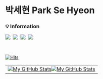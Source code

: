 # 박세현 Park Se Hyeon

### 💡 Information
<p>
    <a href="https://www.sxhxun.com"><img src="https://img.shields.io/badge/Dev Blog-6EBE49?style=flat-square&logo=Gatsby&logoColor=white&link=https://www.sxhxun.com"/></a>&nbsp
    <a href="https://bboxeeee.github.io"><img src="https://img.shields.io/badge/GithubPage-181717?style=flat-square&logo=Github&logoColor=white&link=https://bboxeeee.github.io"/></a>&nbsp
    <a href="https://www.instagram.com/_sxhxun/"><img src="https://img.shields.io/badge/Instagram-E4405F?style=flat-square&logo=Instagram&logoColor=white&link=https://www.instagram.com/_sxhxun/"/></a>&nbsp
    <a href="mailto:noeyhesx@naver.com"><img src="https://img.shields.io/badge/Mail-d14836?style=flat-square&logo=Gmail&logoColor=white&link=noeyhesx@naver.com"/></a>
<p>
<br>
<p>
    <a href="https://hits.sh/bboxeeee.github.io/"><img alt="Hits" src="https://hits.sh/bboxeeee.github.io.svg?view=today-total&style=plastic&label=TOTAL&color=038ad4&logo=github"/></a>

<table>
    <tr>
        <td align="center"><a href="https://github.com/bboxeeee"><img src="https://github-readme-stats.vercel.app/api?username=bboxeeee&show_icons=true&theme=default&include_all_commits=true#gh-light-mode-only" alt="My GitHub Stats"/></a><a href="https://github.com/bboxeeee#gh-dark-mode-only"><img src="https://github-readme-stats.vercel.app/api?username=bboxeeee&show_icons=true&theme=tokyonight&include_all_commits=true#gh-dark-mode-only" alt="My GitHub Stats"/></a></td>
    </tr>
</table>
